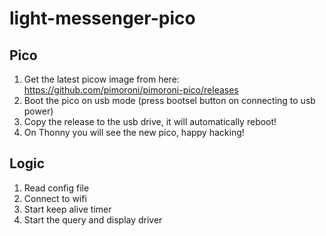 # light-messenger-pico

## Pico
1. Get the latest picow image from here: https://github.com/pimoroni/pimoroni-pico/releases
2. Boot the pico on usb mode (press bootsel button on connecting to usb power)
3. Copy the release to the usb drive, it will automatically reboot!
4. On Thonny you will see the new pico, happy hacking!



## Logic
1. Read config file
2. Connect to wifi
3. Start keep alive timer
4. Start the query and display driver